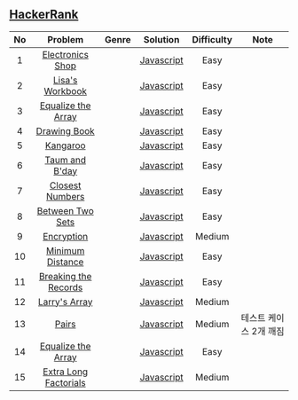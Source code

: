 ## [HackerRank](https://www.hackerrank.com/dashboard)

| No | Problem        | Genre | Solution | Difficulty | Note |
|:--:|:--------------:|:-----:|:--------:|:----------:|:----:|
| 1 | [Electronics Shop](https://www.hackerrank.com/challenges/electronics-shop/problem) || [Javascript](Solutions/electronics_shop.js) | Easy ||
| 2 | [Lisa's Workbook](https://www.hackerrank.com/challenges/lisa-workbook/problem) || [Javascript](Solutions/lisa_workbook.js) | Easy ||
| 3 | [Equalize the Array](https://www.hackerrank.com/challenges/equality-in-a-array/problem) || [Javascript](Solutions/equality_in_an_array.js) | Easy ||
| 4 | [Drawing Book](https://www.hackerrank.com/challenges/drawing-book/problem) || [Javascript](Solutions/drawing_book.js) | Easy ||
| 5 | [Kangaroo](https://www.hackerrank.com/challenges/kangaroo/problem) || [Javascript](Solutions/kangaroo.js) | Easy ||
| 6 | [Taum and B'day](https://www.hackerrank.com/challenges/taum-and-bday/problem) || [Javascript](Solutions/taum_and_bday.js) | Easy ||
| 7 | [Closest Numbers](https://www.hackerrank.com/challenges/closest-numbers/problem) || [Javascript](Solutions/closest_numbers.js) | Easy ||
| 8 | [Between Two Sets](https://www.hackerrank.com/challenges/between-two-sets/problem) || [Javascript](Solutions/between_two_sets.js) | Easy ||
| 9 | [Encryption](https://www.hackerrank.com/challenges/encryption/problem) || [Javascript](Solutions/encryption.js) | Medium ||
| 10 | [Minimum Distance](https://www.hackerrank.com/challenges/minimum-distances/problem) || [Javascript](Solutions/minimum_distances.js) | Easy ||
| 11 | [Breaking the Records](https://www.hackerrank.com/challenges/breaking-best-and-worst-records/problem) || [Javascript](Solutions/breaking_best_and_worst_records.js) | Easy ||
| 12 | [Larry's Array](https://www.hackerrank.com/challenges/larrys-array/problem) || [Javascript](Solutions/larrys-array.js) | Medium ||
| 13 | [Pairs](https://www.hackerrank.com/challenges/pairs/problem) || [Javascript](Solutions/pairs.js) | Medium | 테스트 케이스 2개 깨짐 |
| 14 | [Equalize the Array](https://www.hackerrank.com/challenges/equality-in-a-array/problem) || [Javascript](Solutions/equality-in-a-array.js) | Easy ||
| 15 | [Extra Long Factorials](https://www.hackerrank.com/challenges/extra-long-factorials/problem) || [Javascript](Solutions/extra-long-factorials.js) | Medium ||
